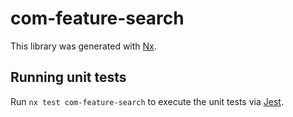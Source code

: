 # com-feature-search

This library was generated with [Nx](https://nx.dev).

## Running unit tests

Run `nx test com-feature-search` to execute the unit tests via [Jest](https://jestjs.io).
